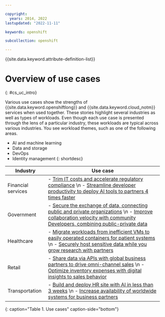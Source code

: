 ```yaml
---

copyright:
  years: 2014, 2022
lastupdated: "2022-11-11"

keywords: openshift

subcollection: openshift

---
```



{{site.data.keyword.attribute-definition-list}}



# Overview of use cases
{: #cs_uc_intro}

Various use cases show the strengths of {{site.data.keyword.openshiftlong}} and {{site.data.keyword.cloud_notm}} services when used together. These stories highlight several industries as well as types of workloads. Even though each use case is presented through the lens of a particular industry, these workloads are typical across various industries. You see workload themes, such as one of the following areas.
- AI and machine learning
- Data and storage
- DevOps
- Identity management
{: shortdesc}

| Industry | Use case |
| -------------- | -------------- |
| Financial services | - [Trim IT costs and accelerate regulatory compliance](/docs/openshift?topic=openshift-cs_uc_finance#uc_mortgage) \n - [Streamline developer productivity to deploy AI tools to partners 4 times faster](/docs/openshift?topic=openshift-cs_uc_finance#uc_payment_tech) |
| Government |  - [Secure the exchange of data, connecting public and private organizations](/docs/openshift?topic=openshift-cs_uc_gov#uc_port) \n - [Improve collaboration velocity with community Developers, combining public-private data](/docs/openshift?topic=openshift-cs_uc_gov#uc_data_mashup) |
| Healthcare |  - [Migrate workloads from inefficient VMs to easily operated containers for patient systems]( /docs/openshift?topic=openshift-cs_uc_health#uc_migrate) \n - [Securely host sensitive data while you grow research with partners](/docs/openshift?topic=openshift-cs_uc_health#uc_research) |
| Retail |  - [Share data via APIs with global business partners to drive omni-channel sales](/docs/openshift?topic=openshift-cs_uc_retail#uc_data-share) \n - [Optimize inventory expenses with digital insights to sales behavior](/docs/openshift?topic=openshift-cs_uc_retail#uc_grocer) |
| Transportation |  - [Build and deploy HR site with AI in less than 3 weeks](/docs/openshift?topic=openshift-cs_uc_transport#uc_airline) \n - [Increase availability of worldwide systems for business partners](/docs/openshift?topic=openshift-cs_uc_transport#uc_shipping) |
{: caption="Table 1. Use cases" caption-side="bottom"}

